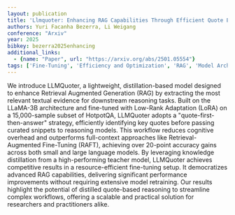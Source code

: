 ```yaml
---
layout: publication
title: 'Llmquoter: Enhancing RAG Capabilities Through Efficient Quote Extraction From Large Contexts'
authors: Yuri Facanha Bezerra, Li Weigang
conference: "Arxiv"
year: 2025
bibkey: bezerra2025enhancing
additional_links:
  - {name: "Paper", url: "https://arxiv.org/abs/2501.05554"}
tags: ['Fine-Tuning', 'Efficiency and Optimization', 'RAG', 'Model Architecture', 'Training Techniques', 'Pretraining Methods', 'Distillation']
---
```

We introduce LLMQuoter, a lightweight, distillation-based model designed to
enhance Retrieval Augmented Generation (RAG) by extracting the most relevant
textual evidence for downstream reasoning tasks. Built on the LLaMA-3B
architecture and fine-tuned with Low-Rank Adaptation (LoRA) on a 15,000-sample
subset of HotpotQA, LLMQuoter adopts a "quote-first-then-answer" strategy,
efficiently identifying key quotes before passing curated snippets to reasoning
models. This workflow reduces cognitive overhead and outperforms full-context
approaches like Retrieval-Augmented Fine-Tuning (RAFT), achieving over 20-point
accuracy gains across both small and large language models. By leveraging
knowledge distillation from a high-performing teacher model, LLMQuoter achieves
competitive results in a resource-efficient fine-tuning setup. It democratizes
advanced RAG capabilities, delivering significant performance improvements
without requiring extensive model retraining. Our results highlight the
potential of distilled quote-based reasoning to streamline complex workflows,
offering a scalable and practical solution for researchers and practitioners
alike.
